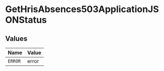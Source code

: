 # GetHrisAbsences503ApplicationJSONStatus


## Values

| Name    | Value   |
| ------- | ------- |
| `ERROR` | error   |